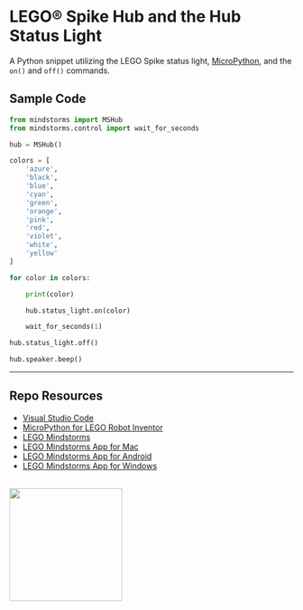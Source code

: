 # LEGO® Spike Hub and the Hub Status Light

A Python snippet utilizing the LEGO Spike status light, [MicroPython](https://lego.github.io/MINDSTORMS-Robot-Inventor-hub-API/), and the `on()` and `off()` commands.

## Sample Code

```py
from mindstorms import MSHub
from mindstorms.control import wait_for_seconds

hub = MSHub()

colors = [
    'azure',
    'black',
    'blue',
    'cyan',
    'green',
    'orange',
    'pink',
    'red',
    'violet',
    'white',
    'yellow'
]

for color in colors:

    print(color)

    hub.status_light.on(color)

    wait_for_seconds(1)

hub.status_light.off()

hub.speaker.beep()
```

***

## Repo Resources

* [Visual Studio Code](https://code.visualstudio.com/)
* [MicroPython for LEGO Robot Inventor](https://www.lego.com/en-ca/themes/mindstorms/downloads)
* [LEGO Mindstorms](https://www.lego.com/en-ca/themes/mindstorms)
* [LEGO Mindstorms App for Mac](https://apps.apple.com/us/app/lego-mindstorms-inventor/id1515448947)
* [LEGO Mindstorms App for Android](https://play.google.com/store/apps/details?id=com.lego.retail.mindstorms)
* [LEGO Mindstorms App for Windows](https://www.microsoft.com/store/apps/9N7GN3KC2GK6)

<br>
<a href="https://codeadam.ca">
<img src="https://cdn.codeadam.ca/images@1.0.0/codeadam-logo-coloured-horizontal.png" width="200">
</a>
